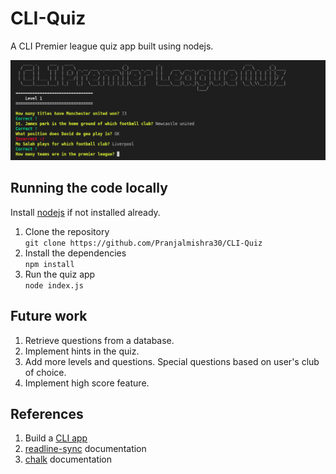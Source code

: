 # CLI-Quiz  
A CLI Premier league quiz app built using nodejs.  

![image](Banner.png)  

## Running the code locally  
Install [nodejs](https://nodejs.org/en/download/) if not installed already.    
1. Clone the repository  
`git clone https://github.com/Pranjalmishra30/CLI-Quiz`  
2. Install the dependencies  
`npm install`  
3. Run the quiz app  
`node index.js`  

## Future work  
1. Retrieve questions from a database.  
2. Implement hints in the quiz.  
3. Add more levels and questions. Special questions based on user's club of choice.  
4. Implement high score feature.  

## References  
1. Build a [CLI app]()  
2. [readline-sync]() documentation  
3. [chalk]() documentation